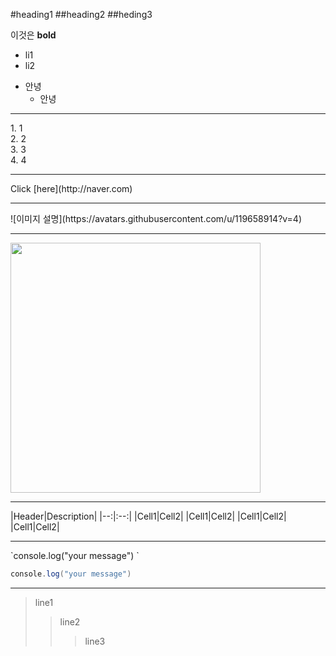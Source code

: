 <!-- Heading -->
#heading1
##heading2
##heding3

<!-- List -->
이것은 **bold**
* li1
* li2
+ 안녕
  + 안녕
    
    
<hr>
1. 1<br>
2. 2<br>
3. 3<br>
4. 4
<hr>
<!-- link -->
Click [here](http://naver.com)
<hr>
<!-- Image -->
![이미지 설명](https://avatars.githubusercontent.com/u/119658914?v=4)
<hr>
<img src="https://avatars.githubusercontent.com/u/119658914?v=4" width="400" height="400">
<hr>
<!-- Table -->
|Header|Description|
|--:|:--:|
|Cell1|Cell2|
|Cell1|Cell2|
|Cell1|Cell2|
|Cell1|Cell2|
<hr>
<!-- Code -->
`console.log("your message")
`
<!-- 해당하는 언어를 작성 -->

 ```java
console.log("your message")
 ```

<hr>


> line1
> >line2
> > >line3

